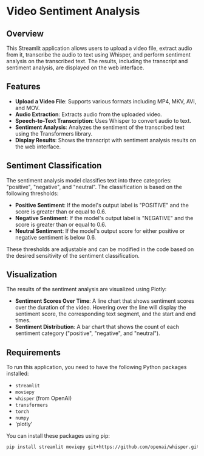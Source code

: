 # Video Sentiment Analysis

## Overview

This Streamlit application allows users to upload a video file, extract audio from it, transcribe the audio to text using Whisper, and perform sentiment analysis on the transcribed text. The results, including the transcript and sentiment analysis, are displayed on the web interface.

## Features

- **Upload a Video File**: Supports various formats including MP4, MKV, AVI, and MOV.
- **Audio Extraction**: Extracts audio from the uploaded video.
- **Speech-to-Text Transcription**: Uses Whisper to convert audio to text.
- **Sentiment Analysis**: Analyzes the sentiment of the transcribed text using the Transformers library.
- **Display Results**: Shows the transcript with sentiment analysis results on the web interface.

## Sentiment Classification

The sentiment analysis model classifies text into three categories: "positive", "negative", and "neutral". The classification is based on the following thresholds:

- **Positive Sentiment**: If the model's output label is "POSITIVE" and the score is greater than or equal to 0.6.
- **Negative Sentiment**: If the model's output label is "NEGATIVE" and the score is greater than or equal to 0.6.
- **Neutral Sentiment**: If the model's output score for either positive or negative sentiment is below 0.6.

These thresholds are adjustable and can be modified in the code based on the desired sensitivity of the sentiment classification.

## Visualization

The results of the sentiment analysis are visualized using Plotly:

- **Sentiment Scores Over Time**: A line chart that shows sentiment scores over the duration of the video. Hovering over the line will display the sentiment score, the corresponding text segment, and the start and end times.
- **Sentiment Distribution**: A bar chart that shows the count of each sentiment category ("positive", "negative", and "neutral").

## Requirements

To run this application, you need to have the following Python packages installed:

- `streamlit`
- `moviepy`
- `whisper` (from OpenAI)
- `transformers`
- `torch`
- `numpy`
- 'plotly'

You can install these packages using pip:

```bash
pip install streamlit moviepy git+https://github.com/openai/whisper.git transformers torch numpy
